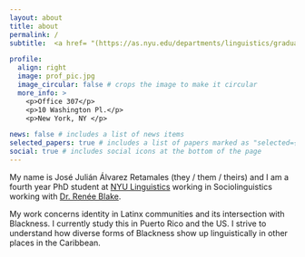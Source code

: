 ```yaml
---
layout: about
title: about
permalink: /
subtitle:  <a href= "(https://as.nyu.edu/departments/linguistics/graduate/graduate-program.html)">NYU Linguistics</a>.

profile:
  align: right
  image: prof_pic.jpg
  image_circular: false # crops the image to make it circular
  more_info: >
    <p>Office 307</p>
    <p>10 Washington Pl.</p>
    <p>New York, NY </p>

news: false # includes a list of news items
selected_papers: true # includes a list of papers marked as "selected={true}"
social: true # includes social icons at the bottom of the page
---
```

My name is José Julián Álvarez Retamales (they / them / theirs) and I am a fourth year PhD student at [NYU Linguistics](https://as.nyu.edu/departments/linguistics/graduate/graduate-program.html) working in Sociolinguistics working with [Dr. Renée Blake](https://as.nyu.edu/faculty/renee-blake.html).

My work concerns identity in Latinx communities and its intersection with Blackness. I currently study this in Puerto Rico and the US. I strive to understand how diverse forms of Blackness show up linguistically in other places in the Caribbean.

